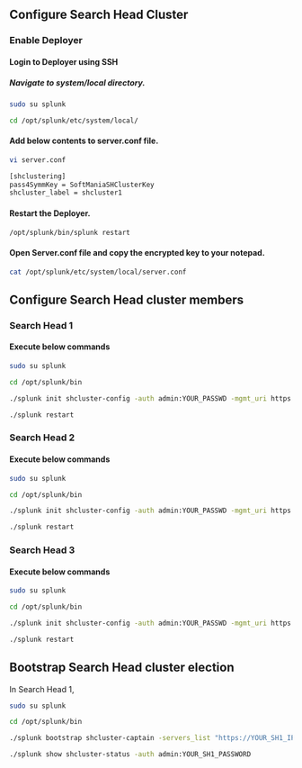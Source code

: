 ## Configure Search Head Cluster

### Enable Deployer

#### Login to Deployer using SSH

##### Navigate to system/local directory.
```bash
sudo su splunk

cd /opt/splunk/etc/system/local/
```
#### Add below contents to server.conf file.
```bash
vi server.conf
```
```bash
[shclustering]
pass4SymmKey = SoftManiaSHClusterKey
shcluster_label = shcluster1
```
#### Restart the Deployer.

```bash
/opt/splunk/bin/splunk restart
```

#### Open Server.conf file and copy the encrypted key to your notepad.

```bash
cat /opt/splunk/etc/system/local/server.conf
```

## Configure Search Head cluster members

### Search Head 1

#### Execute below commands
```bash
sudo su splunk

cd /opt/splunk/bin

./splunk init shcluster-config -auth admin:YOUR_PASSWD -mgmt_uri https://YOUR_SH1_IP:8089 -replication_port 9000 -replication_factor 3 -conf_deploy_fetch_url http://YOUR_DEPLOYER_IP:8089 -secret pass_4_Symm_Key -shcluster_label shcluster1

./splunk restart
```
### Search Head 2

#### Execute below commands
```bash
sudo su splunk

cd /opt/splunk/bin

./splunk init shcluster-config -auth admin:YOUR_PASSWD -mgmt_uri https://YOUR_SH2_IP:8089 -replication_port 9000 -replication_factor 3 -conf_deploy_fetch_url http://YOUR_DEPLOYER_IP:8089 -secret pass_4_Symm_Key -shcluster_label shcluster1

./splunk restart
```
### Search Head 3

#### Execute below commands
```bash
sudo su splunk

cd /opt/splunk/bin

./splunk init shcluster-config -auth admin:YOUR_PASSWD -mgmt_uri https://YOUR_SH3_IP:8089 -replication_port 9000 -replication_factor 3 -conf_deploy_fetch_url http://YOUR_DEPLOYER_IP:8089 -secret pass_4_Symm_Key -shcluster_label shcluster1

./splunk restart
```

## Bootstrap Search Head cluster election
In Search Head 1,

```bash
sudo su splunk

cd /opt/splunk/bin

./splunk bootstrap shcluster-captain -servers_list "https://YOUR_SH1_IP:8089,https://YOUR_SH2_IP:8089,https://YOUR_SH3_IP:8089" -auth admin:YOUR_SH1_PASSWORD

./splunk show shcluster-status -auth admin:YOUR_SH1_PASSWORD
```
